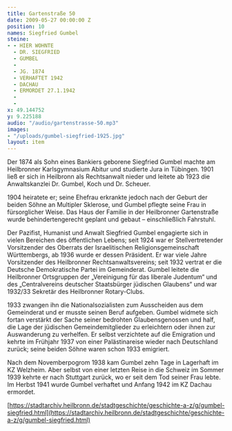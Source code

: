 ```yaml
---
title: Gartenstraße 50
date: 2009-05-27 00:00:00 Z
position: 10
names: Siegfried Gumbel
steine:
- - HIER WOHNTE
  - DR. SIEGFRIED
  - GUMBEL
  - 
  - JG. 1874
  - VERHAFTET 1942
  - DACHAU
  - ERMORDET 27.1.1942
  - 
  - 
x: 49.144752
y: 9.225188
audio: "/audio/gartenstrasse-50.mp3"
images:
- "/uploads/gumbel-siegfried-1925.jpg"
layout: item
---
```


Der 1874 als Sohn eines Bankiers geborene Siegfried Gumbel machte am Heilbronner Karlsgymnasium Abitur und studierte Jura in Tübingen. 1901 ließ er sich in Heilbronn als Rechtsanwalt nieder und leitete ab 1923 die Anwaltskanzlei Dr. Gumbel, Koch und Dr. Scheuer.

1904 heiratete er; seine Ehefrau erkrankte jedoch nach der Geburt der beiden Söhne an Multipler Sklerose, und Gumbel pflegte seine Frau in fürsorglicher Weise. Das Haus der Familie in der Heilbronner Gartenstraße wurde behindertengerecht geplant und gebaut – einschließlich Fahrstuhl.

Der Pazifist, Humanist und Anwalt Siegfried Gumbel engagierte sich in vielen Bereichen des öffentlichen Lebens; seit 1924 war er Stellvertretender Vorsitzender des Oberrats der Israelitischen Religionsgemeinschaft Württembergs, ab 1936 wurde er dessen Präsident. Er war viele Jahre Vorsitzender des Heilbronner Rechtsanwaltsvereins; seit 1932 vertrat er die Deutsche Demokratische Partei im Gemeinderat. Gumbel leitete die Heilbronner Ortsgruppen der „Vereinigung für das liberale Judentum“ und des „Centralvereins deutscher Staatsbürger jüdischen Glaubens“ und war 1932/33 Sekretär des Heilbronner Rotary-Clubs.

1933 zwangen ihn die Nationalsozialisten zum Ausscheiden aus dem Gemeinderat und er musste seinen Beruf aufgeben. Gumbel widmete sich fortan verstärkt der Sache seiner bedrohten Glaubensgenossen und half, die Lage der jüdischen Gemeindemitglieder zu erleichtern oder ihnen zur Auswanderung zu verhelfen. Er selbst verzichtete auf die Emigration und kehrte im Frühjahr 1937 von einer Palästinareise wieder nach Deutschland zurück; seine beiden Söhne waren schon 1933 emigriert.

Nach dem Novemberpogrom 1938 kam Gumbel zehn Tage in Lagerhaft im KZ Welzheim. Aber selbst von einer letzten Reise in die Schweiz im Sommer 1939 kehrte er nach Stuttgart zurück, wo er seit dem Tod seiner Frau lebte. Im Herbst 1941 wurde Gumbel verhaftet und Anfang 1942 im KZ Dachau ermordet.

[https://stadtarchiv.heilbronn.de/stadtgeschichte/geschichte-a-z/g/gumbel-siegfried.html](https://stadtarchiv.heilbronn.de/stadtgeschichte/geschichte-a-z/g/gumbel-siegfried.html)